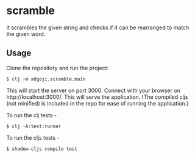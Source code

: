# scramble

It scrambles the given string and checks if it can be rearranged to match the given word. 

## Usage

Clone the repository and run the project:

    $ clj -m adgoji.scramble.main

This will start the server on port 3000. Connect with your browser on http://localhost:3000/. This will serve the application. (The compiled cljs (not minified) is included in the repo for ease of running the application.)

To run the clj tests - 

    $ clj -A:test:runner

To run the cljs tests - 

    $ shadow-cljs compile test
